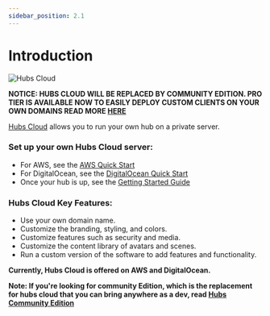 ```yaml
---
sidebar_position: 2.1
---
```


# Introduction

![Hubs Cloud](/img/hubs-cloud-logo.jpeg)

**NOTICE: HUBS CLOUD WILL BE REPLACED BY COMMUNITY EDITION.
PRO TIER IS AVAILABLE NOW TO EASILY DEPLOY CUSTOM CLIENTS ON YOUR OWN DOMAINS
READ MORE [HERE](https://hubs.mozilla.com/#subscribe)**

[Hubs Cloud](https://hubs.mozilla.com/cloud) allows you to run your own hub on a private server.

### Set up your own Hubs Cloud server:

- For AWS, see the [AWS Quick Start](./hubs-cloud-aws-quick-start.md)
- For DigitalOcean, see the [DigitalOcean Quick Start](./hubs-cloud-do-quick-start.md)
- Once your hub is up, see the [Getting Started Guide](./hubs-cloud-getting-started.md)

### Hubs Cloud Key Features:

- Use your own domain name.
- Customize the branding, styling, and colors.
- Customize features such as security and media.
- Customize the content library of avatars and scenes.
- Run a custom version of the software to add features and functionality.

**Currently, Hubs Cloud is offered on AWS and DigitalOcean.**

**Note: If you're looking for community Edition, which is the replacement for hubs cloud that you can bring anywhere as a dev, read [Hubs Community Edition](./hubs-community-edition-intro.md)**
